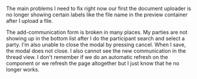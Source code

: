 The main problems I need to fix right now our first the document uploader is no longer showing certain labels like the file name in the preview container after I upload a file. 

The add-communication form is broken in many places. My parties are not showing up in the bottom list after I do the participant search and select a party.
I'm also unable to close the modal by pressing cancel. When I save, the modal does not close. I also cannot see the new communication in the thread view. I don't remember if we do an automatic refresh on the component or we refresh the page altogether but I just know that he no longer works. 
